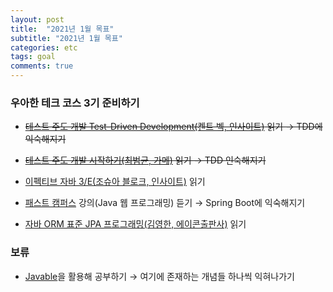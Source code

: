 ```yaml
---
layout: post
title:  "2021년 1월 목표"
subtitle: "2021년 1월 목표"
categories: etc
tags: goal
comments: true
---
```


### 우아한 테크 코스 3기 준비하기

- ~~[테스트 주도 개발 Test-Driven Development(켄트 벡, 인사이트)](http://book.interpark.com/product/BookDisplay.do?_method=detail&sc.prdNo=214078987) 읽기
    → TDD에 익숙해지기~~
- ~~[테스트 주도 개발 시작하기(최범균, 가메)](http://www.kyobobook.co.kr/product/detailViewKor.laf?ejkGb=KOR&mallGb=KOR&barcode=9788980783052&orderClick=LEA&Kc=) 읽기
    → TDD 인숙해지기~~

- [이펙티브 자바 3/E(조슈아 블로크, 인사이트)](http://www.kyobobook.co.kr/product/detailViewKor.laf?ejkGb=KOR&mallGb=KOR&barcode=9788966262281&orderClick=LEa&Kc=) 읽기

- [패스트 캠퍼스](https://www.fastcampus.co.kr/) 강의(Java 웹 프로그래밍) 듣기
    → Spring Boot에 익숙해지기

- [자바 ORM 표준 JPA 프로그래밍(김영한, 에이콘출판사)](http://www.yes24.com/Product/Goods/19040233) 읽기


### 보류
- [Javable](https://woowacourse.github.io/javable/)을 활용해 공부하기
    → 여기에 존재하는 개념들 하나씩 익혀나가기